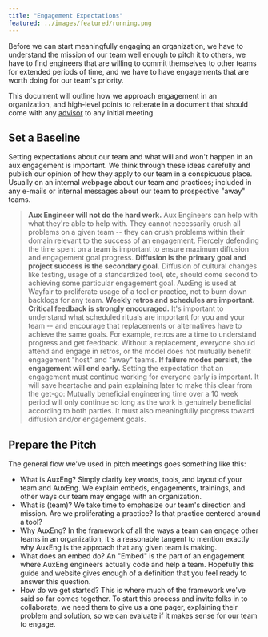 ```yaml
---
title: "Engagement Expectations"
featured: ../images/featured/running.png
---
```


Before we can start meaningfully engaging an organization, we have to understand
the mission of our team well enough to pitch it to others, we have to find
engineers that are willing to commit themselves to other teams for extended
periods of time, and we have to have engagements that are worth doing for our
team's priority.

This document will outline how we approach engagement in an organization, and
high-level points to reiterate in a document that should come with any
[advisor](../roles) to any initial meeting.

## Set a Baseline

Setting expectations about our team and what will and won't happen in an aux
engagement is important. We think through these ideas carefully and publish our
opinion of how they apply to our team in a conspicuous place. Usually on an
internal webpage about our team and practices; included in any e-mails or
internal messages about our team to prospective "away" teams.

> **Aux Engineer will not do the hard work.** Aux Engineers can help with what
they're able to help with. They cannot necessarily crush all problems on a given
team -- they can crush problems within their domain relevant to the success of
an engagement. Fiercely defending the time spent on a team is important to
ensure maximum diffusion and engagement goal progress. **Diffusion is the
primary goal and project success is the secondary goal.** Diffusion of cultural
> changes like testing, usage of a standardized tool, etc, should come second to
achieving some particular engagement goal. AuxEng is used at Wayfair to
proliferate usage of a tool or practice, not to burn down backlogs for any team.
**Weekly retros and schedules are important. Critical feedback is strongly
 encouraged.** It's important to understand what scheduled rituals are important
> for you and your team -- and encourage that replacements or alternatives have
to achieve the same goals. For example, retros are a time to understand progress
and get feedback. Without a replacement, everyone should attend and engage in
retros, or the model does not mutually benefit engagement "host" and "away"
teams. **If failure modes persist, the engagement will end early.** Setting the
expectation that an engagement must continue working for everyone early is
> important. It will save heartache and pain explaining later to make this clear
from the get-go: Mutually beneficial engineering time over a 10 week period will
only continue so long as the work is genuinely beneficial according to both
parties. It must also meaningfully progress toward diffusion and/or engagement
goals.

## Prepare the Pitch

The general flow we've used in pitch meetings goes something like this:

- What is AuxEng? Simply clarify key words, tools, and layout of your team and
AuxEng. We explain embeds, engagements, trainings, and other ways our team may
engage with an organization.
- What is (team)? We take time to emphasize our team's direction and mission.
Are we proliferating a practice? Is that practice centered around a tool?
- Why AuxEng? In the framework of all the ways a team can engage other teams in
an organization, it's a reasonable tangent to mention exactly why AuxEng is the
approach that any given team is making.
- What does an embed do? An "Embed" is the part of an engagement where AuxEng
engineers actually code and help a team. Hopefully this guide and website gives
enough of a definition that you feel ready to answer this question.
- How do we get started? This is where much of the framework we've said so far
comes together. To start this process and invite folks in to collaborate, we
need them to give us a one pager, explaining their problem and solution, so we
can evaluate if it makes sense for our team to engage.
